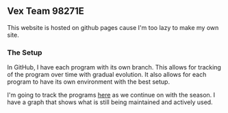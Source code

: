 ## Vex Team 98271E

This website is hosted on github pages cause I'm too lazy to make my own site.

### The Setup
In GitHub, I have each program with its own branch. This allows for tracking of the program over time with gradual evolution. It also allows for each program to have its own environment with the best setup.

I'm going to track the programs [here](https://brysonv10.github.io/VexTippingPoint/programtracker) as we continue on with the season. I have a graph that shows what is still being maintained and actively used. 
